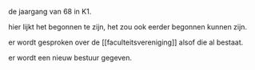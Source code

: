 de jaargang van 68 in K1.

hier lijkt het begonnen te zijn, het zou ook eerder begonnen kunnen zijn.

er wordt gesproken over de [[faculteitsvereniging]] alsof die al bestaat.

er wordt een nieuw bestuur gegeven.